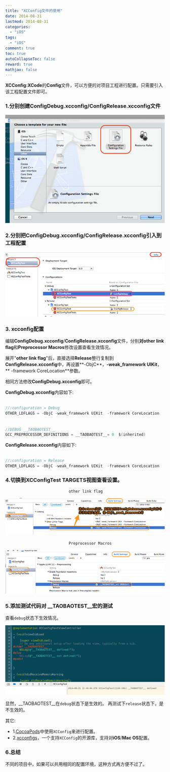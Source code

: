 ```yaml
---
title: "XCConfig文件的使用"
date: 2014-08-31
lastmod: 2014-08-31
categories:
  - "iOS"
tags:
  - "iOS"
comment: true
toc: true
autoCollapseToc: false
reward: true
mathjax: false
---
```

**XCConfig:XCode**的**Config**文件，可以方便的对项目工程进行配置。只需要引入该工程配置文件即可。


### 1.分别创建**ConfigDebug.xcconfig**/**ConfigRelease.xcconfig**文件

![image](/images/post/2014-08-31-xcconfig-wen-jian-de-shi-yong/xconfig_create.png)

### 2.分别把**ConfigDebug.xcconfig**/**ConfigRelease.xcconfig**引入到工程配置

![image](/images/post/2014-08-31-xcconfig-wen-jian-de-shi-yong/xcconfig_use.png)

### 3. xcconfig配置

编辑**ConfigDebug.xcconfig**/**ConfigRelease.xcconfig**文件，分别**对other link flag**和**Preprocessor Macros**修改设置查看生效情况。

展开"**other link flag**"后，直接选择**Release**整行复制到**ConfigRelease.xcconfig**中，再设置**-ObjC**，**-weak_framework UIKit**，** -framework CoreLocation**参数。

相同方法修改**ConfigDebug.xcconfig**即可。

**ConfigDebug.xcconfig**内容如下:

``` objective-c 

//:configuration = Debug
OTHER_LDFLAGS = -ObjC -weak_framework UIKit  -framework CoreLocation


//DEBUG __TAOBAOTEST__
GCC_PREPROCESSOR_DEFINITIONS = __TAOBAOTEST__= 0  $(inherited)

```

**ConfigRelease.xcconfig**内容如下:

``` objective-c 

//:configuration = Release
OTHER_LDFLAGS = -ObjC -weak_framework UIKit  -framework CoreLocation

```

### 4.切换到XCConfigTest **TARGETS**视图查看设置。

                                other link flag
![image](/images/post/2014-08-31-xcconfig-wen-jian-de-shi-yong/other_link_flag_test.png)

                                Preprocessor Macros
![image](/images/post/2014-08-31-xcconfig-wen-jian-de-shi-yong/debug_flag_test.png)

### 5.添加测试代码对 __TAOBAOTEST__宏的测试

查看`debug`状态下生效情况。

![image](/images/post/2014-08-31-xcconfig-wen-jian-de-shi-yong/xcconfig_test.png)

显然，__TAOBAOTEST__在`debug`状态下是生效的。
再测试下`release`状态下，是不生效的。

其它:

* 1.[CocoaPods](https://github.com/cocoapods/cocoapods)中使用`XCConfig`来进行配置。
* 2.[xcconfigs](https://github.com/jspahrsummers/xcconfigs)，一个支持`XCConfig`的开源库，支持对**iOS**/**Mac OS**配置。

### 6.总结

不同的项目中，如果可以共用相同的配置环境，这种方式再方便不过了。